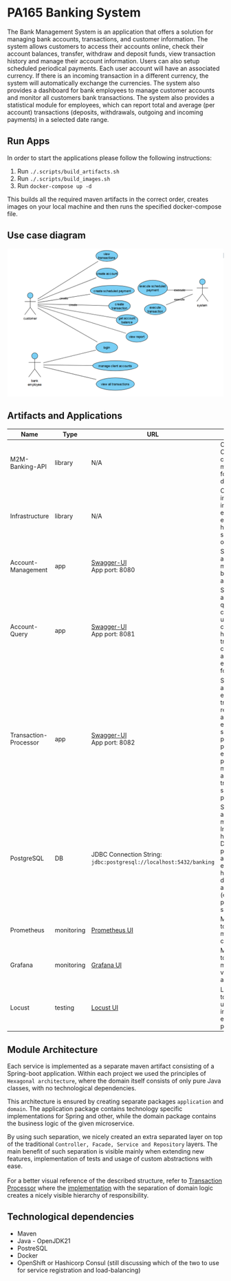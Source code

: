  # PA165 Banking System

<p>
The Bank Management System is an application that offers a solution for managing bank accounts, transactions, and customer information. 
The system allows customers to access their accounts online, check their account balances, transfer, withdraw and deposit funds,
view transaction history and manage their account information. Users can also setup scheduled periodical payments. 
Each user account will have an associated currency. If there is an incoming transaction in a different currency, 
the system will automatically exchange the currencies. The system also provides a dashboard for bank employees to manage 
customer accounts and monitor all customers bank transactions. The system also provides a statistical module for employees, 
which can report total and average (per account) transactions (deposits, withdrawals, outgoing and incoming payments) in a selected date range.
</p>

## Run Apps
In order to start the applications please follow the following instructions:
1. Run `./.scripts/build_artifacts.sh`
2. Run `./.scripts/build_images.sh`
3. Run `docker-compose up -d` 

This builds all the required maven artifacts in the correct order, creates images on your local machine and then runs the specified
docker-compose file.


## Use case diagram
<img src="./.documentation/useCaseDiagram.png" width="800">

## Artifacts and Applications

| Name                  | Type       | URL                                                                         | Description                                                                                                                                                                                           |
|-----------------------|------------|-----------------------------------------------------------------------------|-------------------------------------------------------------------------------------------------------------------------------------------------------------------------------------------------------|
| M2M-Banking-API       | library    | N/A                                                                         | Consists of OpenAPI contracts of microservices for a centralized distribution                                                                                                                         |
| Infrastructure        | library    | N/A                                                                         | Common implementations including exceptions, exception handling, spring security and other                                                                                                            |
| Account-Management    | app        | [Swagger-UI](http://localhost:8080/swagger-ui/index.html)<br>App port: 8080 | Spring application for management of banking users and accounts                                                                                                                                       |
| Account-Query         | app        | [Swagger-UI](http://localhost:8081/swagger-ui/index.html)<br>App port: 8081 | Spring application for querying current data on user accounts, containing a history of transactions, current balance and an employee API for reports                                                  |
| Transaction-Processor | app        | [Swagger-UI](http://localhost:8082/swagger-ui/index.html)<br>App port: 8082 | Spring application for executing transaction requests, automatic execution of scheduled payments and provides employee API process management and manual trigger of scheduled payments                |
| PostgreSQL            | DB         | JDBC Connection String: `jdbc:postgresql://localhost:5432/banking`          | Singular DB for all microservices. Instead of having separate DB instances per spring application, each application has its own defined user and schema (each user has privileges to a single scheme) |
| Prometheus            | monitoring | [Prometheus UI](http://localhost:9000)                                      | Monitoring toolkit for metrics collection                                                                                                                                                             |
| Grafana               | monitoring | [Grafana UI](http://localhost:3000)                                         | Monitoring toolkit for metrics visualization and persistence                                                                                                                                          |
| Locust                | testing    | [Locust UI](http://localhost:8089)                                          | Load testing tool simulating user interactions for evaluating performance                                                                                                                             |

## Module Architecture
Each service is implemented as a separate maven artifact consisting of a Spring-boot application. Within each project
we used the principles of `Hexagonal architecture`, where the domain itself consists of only pure Java classes,
with no technological dependencies. 

This architecture is ensured by creating separate packages `application` and `domain`. The application package contains technology specific
implementations for Spring and other, while the domain package contains the business logic of the given microservice.

By using such separation, we nicely created an extra separated layer on top of the
traditional `Controller, Facade, Service and Repository` layers. The main benefit of such separation is visible mainly when 
extending new features, implementation of tests and usage of custom abstractions with ease.
<br><br>
For a better visual reference of the described structure, refer to [Transaction Processor](./transaction-processor) 
where the [implementation](./transaction-processor/src/main/java/cz/muni/pa165/banking/) with the separation of domain logic creates a nicely visible hierarchy of responsibility.

## Technological dependencies
- Maven
- Java - OpenJDK21
- PostreSQL
- Docker
- OpenShift or Hashicorp Consul (still discussing which of the two to use for service registration and load-balancing)